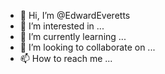 - 👋 Hi, I’m @EdwardEveretts
- 👀 I’m interested in ...
- 🌱 I’m currently learning ...
- 💞️ I’m looking to collaborate on ...
- 📫 How to reach me ...

<!---
EdwardEveretts/EdwardEveretts is a ✨ special ✨ repository because its `README.md` (this file) appears on your GitHub profile.
You can click the Preview link to take a look at your changes.
--->
